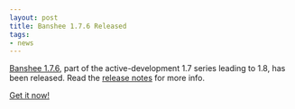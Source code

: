 ```yaml
---
layout: post
title: Banshee 1.7.6 Released
tags:
- news
---
```


[Banshee 1.7.6](/download/archives/1.7.6/), part of the active-development 1.7 series leading to 1.8, has been released.  Read the [release notes](/download/archives/1.7.6/) for more info.

[Get it now!](/download)
